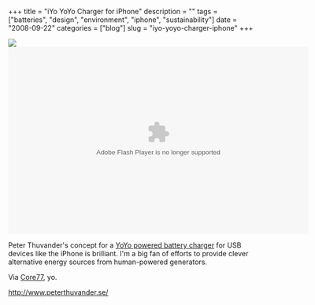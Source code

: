 +++
title = "iYo YoYo Charger for iPhone"
description = ""
tags = ["batteries", "design", "environment", "iphone", "sustainability"]
date = "2008-09-22"
categories = ["blog"]
slug = "iyo-yoyo-charger-iphone"
+++



  <div class="notebook-screenshot"><a href="http://www.peterthuvander.se/"><img src="http://media.konigi.com/notebook/iyo-charger.jpg" class="notebook-image" /></a></div><div class="video"><embed src="http://blip.tv/play/gZg2zqs3gqlC" type="application/x-shockwave-flash" width="610" height="381" allowscriptaccess="always" allowfullscreen="true"></embed></div>
<p>Peter Thuvander's concept for a <a href="http://www.peterthuvander.se/">YoYo powered battery charger</a> for USB devices like the iPhone is brilliant. I'm a big fan of efforts to provide clever alternative energy sources from human-powered generators.</p>
<p>Via <a href="http://www.core77.com/blog/technology/iyo_yoyo_powered_charger_for_iphone_11164.asp">Core77</a>, yo.</p>
    
  <a href="http://www.peterthuvander.se/">http://www.peterthuvander.se/</a>
